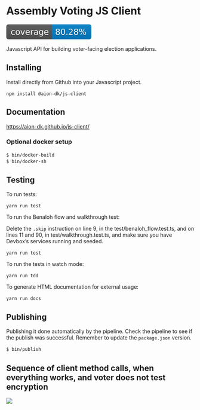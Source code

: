 # Assembly Voting JS Client

![Code coverage](https://raw.githubusercontent.com/aion-dk/js-client/main/.github/coverage_badge.svg)

Javascript API for building voter-facing election applications.

## Installing

Install directly from Github into your Javascript project.

```
npm install @aion-dk/js-client
```

## Documentation

https://aion-dk.github.io/js-client/

### Optional docker setup

```bash
$ bin/docker-build
$ bin/docker-sh
```

## Testing

To run tests:

```
yarn run test
````

To run the Benaloh flow and walkthrough test:

Delete the `.skip` instruction on line 9, in the test/benaloh_flow.test.ts, and on lines 11 and 90, in test/walkthrough.test.ts, and make sure you have Devbox’s services running and seeded.

```
yarn run test
````

To run the tests in watch mode:

```
yarn run tdd
```

To generate HTML documentation for external usage:

```
yarn run docs
```

## Publishing
Publishing it done automatically by the pipeline. Check the pipeline to see if the publish was successful.
Remember to update the `package.json` version.

```bash
$ bin/publish
```

## Sequence of client method calls, when everything works, and voter does not test encryption

[![](https://mermaid.ink/img/eyJjb2RlIjoic2VxdWVuY2VEaWFncmFtXG5cbmF1dG9udW1iZXJcblxucGFydGljaXBhbnQgdm90ZXIgYXMgVm90ZXJcbnBhcnRpY2lwYW50IGluYm94IGFzIEVtYWlsIDxicj4gaW5ib3hcblxucGFydGljaXBhbnQgYXBwIGFzIEFCQyBhcHBcbnBhcnRpY2lwYW50IGF2IGFzIEFWIGxpYnJhcnlcblxuYXBwIC0-PiB2b3RlcjogYXNrcyBmb3IgYmFsbG90IHJldHVybiBtZXRob2RcbnZvdGVyIC0-PiBhcHA6IGRpZ2l0YWxcbmFwcCAtPj4rIGF2OiBuZXcgQVZDbGllbnQodXJsKVxuYXYgLT4-LSBhcHA6IGNsaWVudFxuYXBwIC0-PisgYXY6IGNsaWVudC5yZXF1ZXN0QWNjZXNzQ29kZShvcGFxdWVWb3RlcklkLCBlbWFpbClcbmF2IC0-Pi0gYXBwOiBPS1xuYXBwIC0-PiB2b3RlcjogQ2hlY2sgZW1haWwsIGVudGVyIGFjY2VzcyBjb2RlXG52b3RlciAtPj4gaW5ib3g6IGNoZWNrcyBmb3IgYWNjZXNzIGNvZGVcbmluYm94IC0-PiB2b3RlcjogYWNjZXNzIGNvZGVcbnZvdGVyIC0-PiBhcHA6IEVudGVycyBhY2Nlc3MgY29kZVxuYXBwIC0-PisgYXY6IGNsaWVudC52YWxpZGF0ZUFjY2Vzc0NvZGUoYWNjZXNzQ29kZSlcbmF2IC0-Pi0gYXBwOiBPS1xuYXBwIC0-PisgYXY6IGNsaWVudC5yZWdpc3RlclZvdGVyKClcbmF2IC0-Pi0gYXBwOiBPS1xuYXBwIC0-PisgYXY6IGNsaWVudC5jb25zdHJ1Y3RCYWxsb3RDcnlwdG9ncmFtcyhDVlIpXG5hdiAtPj4tIGFwcDogZmluZ2VycHJpbnRcbmFwcCAtPj4gdm90ZXI6IHRlY2huaWNhbCBlbmNyeXB0aW9uIHRlc3Q_XG52b3RlciAtPj4gYXBwOiBubywgc3VibWl0IGJhbGxvdFxuYXBwIC0-PisgYXY6IGNsaWVudC5zdWJtaXRCYWxsb3RDcnlwdG9ncmFtcyhiYXNlNjRFbmNvZGVkQWZmaWRhdml0KVxuYXYgLT4-LSBhcHA6IHJlY2VpcHRcbmFwcCAtPj4gdm90ZXI6IHJlY2VpcHQiLCJtZXJtYWlkIjp7InRoZW1lIjoiZGVmYXVsdCJ9LCJ1cGRhdGVFZGl0b3IiOmZhbHNlLCJhdXRvU3luYyI6dHJ1ZSwidXBkYXRlRGlhZ3JhbSI6ZmFsc2V9)](https://mermaid-js.github.io/mermaid-live-editor/edit/#eyJjb2RlIjoic2VxdWVuY2VEaWFncmFtXG5cbmF1dG9udW1iZXJcblxucGFydGljaXBhbnQgdm90ZXIgYXMgVm90ZXJcbnBhcnRpY2lwYW50IGluYm94IGFzIEVtYWlsIDxicj4gaW5ib3hcblxucGFydGljaXBhbnQgYXBwIGFzIEFCQyBhcHBcbnBhcnRpY2lwYW50IGF2IGFzIEFWIGxpYnJhcnlcblxuYXBwIC0-PiB2b3RlcjogYXNrcyBmb3IgYmFsbG90IHJldHVybiBtZXRob2RcbnZvdGVyIC0-PiBhcHA6IGRpZ2l0YWxcbmFwcCAtPj4rIGF2OiBuZXcgQVZDbGllbnQodXJsKVxuYXYgLT4-LSBhcHA6IGNsaWVudFxuYXBwIC0-PisgYXY6IGNsaWVudC5yZXF1ZXN0QWNjZXNzQ29kZShvcGFxdWVWb3RlcklkLCBlbWFpbClcbmF2IC0-Pi0gYXBwOiBPS1xuYXBwIC0-PiB2b3RlcjogQ2hlY2sgZW1haWwsIGVudGVyIGFjY2VzcyBjb2RlXG52b3RlciAtPj4gaW5ib3g6IGNoZWNrcyBmb3IgYWNjZXNzIGNvZGVcbmluYm94IC0-PiB2b3RlcjogYWNjZXNzIGNvZGVcbnZvdGVyIC0-PiBhcHA6IEVudGVycyBhY2Nlc3MgY29kZVxuYXBwIC0-PisgYXY6IGNsaWVudC52YWxpZGF0ZUFjY2Vzc0NvZGUoYWNjZXNzQ29kZSlcbmF2IC0-Pi0gYXBwOiBPS1xuYXBwIC0-PisgYXY6IGNsaWVudC5yZWdpc3RlclZvdGVyKClcbmF2IC0-Pi0gYXBwOiBPS1xuYXBwIC0-PisgYXY6IGNsaWVudC5jb25zdHJ1Y3RCYWxsb3RDcnlwdG9ncmFtcyhDVlIpXG5hdiAtPj4tIGFwcDogZmluZ2VycHJpbnRcbmFwcCAtPj4gdm90ZXI6IHRlY2huaWNhbCBlbmNyeXB0aW9uIHRlc3Q_XG52b3RlciAtPj4gYXBwOiBubywgc3VibWl0IGJhbGxvdFxuYXBwIC0-PisgYXY6IGNsaWVudC5zdWJtaXRCYWxsb3RDcnlwdG9ncmFtcyhiYXNlNjRFbmNvZGVkQWZmaWRhdml0KVxuYXYgLT4-LSBhcHA6IHJlY2VpcHRcbmFwcCAtPj4gdm90ZXI6IHJlY2VpcHQiLCJtZXJtYWlkIjoie1xuICBcInRoZW1lXCI6IFwiZGVmYXVsdFwiXG59IiwidXBkYXRlRWRpdG9yIjpmYWxzZSwiYXV0b1N5bmMiOnRydWUsInVwZGF0ZURpYWdyYW0iOmZhbHNlfQ)
